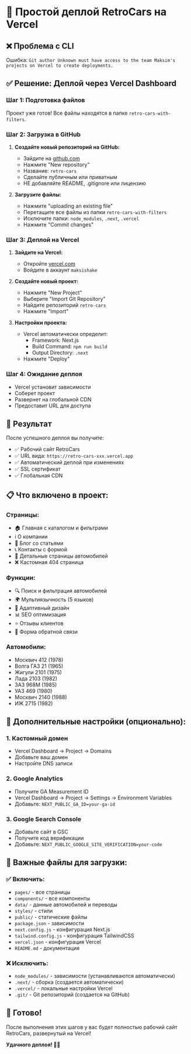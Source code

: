 # 🚀 Простой деплой RetroCars на Vercel

## ❌ Проблема с CLI
Ошибка: `Git author Unknown must have access to the team Maksim's projects on Vercel to create deployments.`

## ✅ Решение: Деплой через Vercel Dashboard

### Шаг 1: Подготовка файлов
Проект уже готов! Все файлы находятся в папке `retro-cars-with-filters`.

### Шаг 2: Загрузка в GitHub
1. **Создайте новый репозиторий на GitHub:**
   - Зайдите на [github.com](https://github.com)
   - Нажмите "New repository"
   - Название: `retro-cars`
   - Сделайте публичным или приватным
   - НЕ добавляйте README, .gitignore или лицензию

2. **Загрузите файлы:**
   - Нажмите "uploading an existing file"
   - Перетащите все файлы из папки `retro-cars-with-filters`
   - Исключите папки: `node_modules`, `.next`, `.vercel`
   - Нажмите "Commit changes"

### Шаг 3: Деплой на Vercel
1. **Зайдите на Vercel:**
   - Откройте [vercel.com](https://vercel.com)
   - Войдите в аккаунт `maksishake`

2. **Создайте новый проект:**
   - Нажмите "New Project"
   - Выберите "Import Git Repository"
   - Найдите репозиторий `retro-cars`
   - Нажмите "Import"

3. **Настройки проекта:**
   - Vercel автоматически определит:
     - Framework: Next.js
     - Build Command: `npm run build`
     - Output Directory: `.next`
   - Нажмите "Deploy"

### Шаг 4: Ожидание деплоя
- Vercel установит зависимости
- Соберет проект
- Развернет на глобальной CDN
- Предоставит URL для доступа

## 🎯 Результат

После успешного деплоя вы получите:
- ✅ Рабочий сайт RetroCars
- ✅ URL вида: `https://retro-cars-xxx.vercel.app`
- ✅ Автоматический деплой при изменениях
- ✅ SSL сертификат
- ✅ Глобальная CDN

## 📋 Что включено в проект:

### Страницы:
- 🏠 Главная с каталогом и фильтрами
- ℹ️ О компании
- 📝 Блог со статьями
- 📞 Контакты с формой
- 🚗 Детальные страницы автомобилей
- ❌ Кастомная 404 страница

### Функции:
- 🔍 Поиск и фильтрация автомобилей
- 🌍 Мультиязычность (5 языков)
- 📱 Адаптивный дизайн
- 📊 SEO оптимизация
- ⭐ Отзывы клиентов
- 💬 Форма обратной связи

### Автомобили:
- Москвич 412 (1978)
- Волга ГАЗ 21 (1965)
- Жигули 2101 (1975)
- Лада 2103 (1982)
- ЗАЗ 968М (1985)
- УАЗ 469 (1980)
- Москвич 2140 (1988)
- ИЖ 2715 (1982)

## 🔧 Дополнительные настройки (опционально):

### 1. Кастомный домен
- Vercel Dashboard → Project → Domains
- Добавьте ваш домен
- Настройте DNS записи

### 2. Google Analytics
- Получите GA Measurement ID
- Vercel Dashboard → Project → Settings → Environment Variables
- Добавьте: `NEXT_PUBLIC_GA_ID=your-ga-id`

### 3. Google Search Console
- Добавьте сайт в GSC
- Получите код верификации
- Добавьте: `NEXT_PUBLIC_GOOGLE_SITE_VERIFICATION=your-code`

## 🚨 Важные файлы для загрузки:

### ✅ Включить:
- `pages/` - все страницы
- `components/` - все компоненты
- `data/` - данные автомобилей и переводы
- `styles/` - стили
- `public/` - статические файлы
- `package.json` - зависимости
- `next.config.js` - конфигурация Next.js
- `tailwind.config.js` - конфигурация TailwindCSS
- `vercel.json` - конфигурация Vercel
- `README.md` - документация

### ❌ Исключить:
- `node_modules/` - зависимости (устанавливаются автоматически)
- `.next/` - сборка (создается автоматически)
- `.vercel/` - локальные настройки Vercel
- `.git/` - Git репозиторий (создается на GitHub)

## 🎉 Готово!

После выполнения этих шагов у вас будет полностью рабочий сайт RetroCars, развернутый на Vercel!

**Удачного деплоя! 🚗✨**
